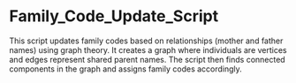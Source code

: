 # Family_Code_Update_Script
This script updates family codes based on relationships (mother and father names) 
using graph theory. It creates a graph where individuals are vertices and edges represent 
shared parent names. The script then finds connected components in the graph and 
assigns family codes accordingly.

